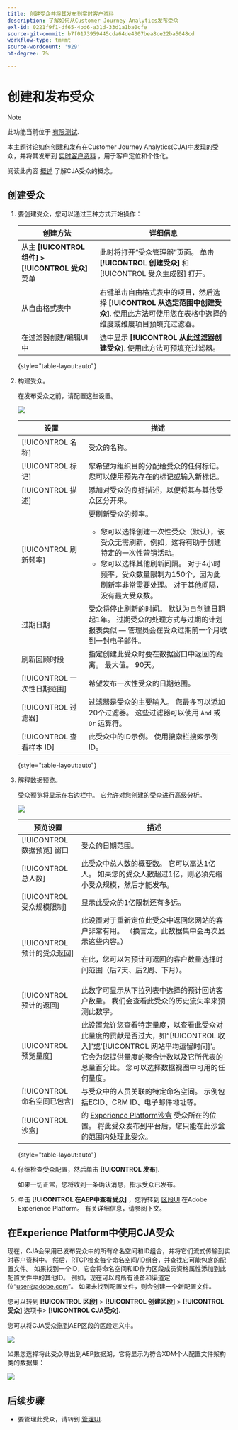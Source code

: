 ```yaml
---
title: 创建受众并将其发布到实时客户资料
description: 了解如何从Customer Journey Analytics发布受众
exl-id: 0221f9f1-df65-4bd6-a31d-33d1a1ba0cfe
source-git-commit: b7f0173959445cda64de4307bea8ce22ba5048cd
workflow-type: tm+mt
source-wordcount: '929'
ht-degree: 7%

---
```


# 创建和发布受众

>[!NOTE]
>
>此功能当前位于 [有限测试](/help/release-notes/releases.md).

本主题讨论如何创建和发布在Customer Journey Analytics(CJA)中发现的受众，并将其发布到 [实时客户资料](https://experienceleague.adobe.com/docs/experience-platform/profile/home.html?lang=cn) ，用于客户定位和个性化。

阅读此内容 [概述](/help/components/audiences/audiences-overview.md) 了解CJA受众的概念。

## 创建受众

1. 要创建受众，您可以通过三种方式开始操作：

   | 创建方法 | 详细信息 |
   | --- | --- |
   | 从主 **[!UICONTROL 组件] > [!UICONTROL 受众]** 菜单 | 此时将打开“受众管理器”页面。 单击 **[!UICONTROL 创建受众]** 和 [!UICONTROL 受众生成器] 打开。 |
   | 从自由格式表中 | 右键单击自由格式表中的项目，然后选择 **[!UICONTROL 从选定范围中创建受众]**. 使用此方法可使用您在表格中选择的维度或维度项目预填充过滤器。 |
   | 在过滤器创建/编辑UI中 | 选中显示 **[!UICONTROL 从此过滤器创建受众]**. 使用此方法可预填充过滤器。 |

   {style=&quot;table-layout:auto&quot;}

1. 构建受众。

   在发布受众之前，请配置这些设置。

   ![](assets/create-audience.png)

   | 设置 | 描述 |
   | --- | --- |
   | [!UICONTROL 名称] | 受众的名称。 |
   | [!UICONTROL 标记] | 您希望为组织目的分配给受众的任何标记。 您可以使用预先存在的标记或输入新标记。 |
   | [!UICONTROL 描述] | 添加对受众的良好描述，以便将其与其他受众区分开来。 |
   | [!UICONTROL 刷新频率] | 要刷新受众的频率。<ul><li>您可以选择创建一次性受众（默认），该受众无需刷新，例如，这将有助于创建特定的一次性营销活动。</li><li>您可以选择其他刷新间隔。 对于4小时频率，受众数量限制为150个，因为此刷新率非常需要处理。 对于其他间隔，没有最大受众数。</li></ul> |
   | 过期日期 | 受众将停止刷新的时间。 默认为自创建日期起1年。 过期受众的处理方式与过期的计划报表类似 — 管理员会在受众过期前一个月收到一封电子邮件。 |
   | 刷新回顾时段 | 指定创建此受众时要在数据窗口中返回的距离。 最大值。 90天。 |
   | [!UICONTROL 一次性日期范围] | 希望发布一次性受众的日期范围。 |
   | [!UICONTROL 过滤器] | 过滤器是受众的主要输入。 您最多可以添加20个过滤器。 这些过滤器可以使用 `And` 或 `Or` 运算符。 |
   | [!UICONTROL 查看样本 ID] | 此受众中的ID示例。 使用搜索栏搜索示例ID。 |

   {style=&quot;table-layout:auto&quot;}

1. 解释数据预览。

   受众预览将显示在右边栏中。 它允许对您创建的受众进行高级分析。

   ![](assets/data-preview.png)

   | 预览设置 | 描述 |
   | --- | --- |
   | [!UICONTROL 数据预览] 窗口 | 受众的日期范围。 |
   | [!UICONTROL 总人数] | 此受众中总人数的概要数。 它可以高达1亿人。 如果您的受众人数超过1亿，则必须先缩小受众规模，然后才能发布。 |
   | [!UICONTROL 受众规模限制] | 显示此受众的1亿限制还有多远。 |
   | [!UICONTROL 预计的受众返回] | 此设置对于重新定位此受众中返回您网站的客户非常有用。 （换言之，此数据集中会再次显示这些内容。） <p>在此，您可以为预计可返回的客户数量选择时间范围（后7天、后2周、下月）。 |
   | [!UICONTROL 预计的返回] | 此数字可显示从下拉列表中选择的预计回访客户数量。 我们会查看此受众的历史流失率来预测此数字。 |
   | [!UICONTROL 预览量度] | 此设置允许您查看特定量度，以查看此受众对此量度的贡献是否过大，如“[!UICONTROL 收入]&#39;或&#39;[!UICONTROL 网站平均逗留时间]&#39;。 它会为您提供量度的聚合计数以及它所代表的总量百分比。 您可以选择数据视图中可用的任何量度。 |
   | [!UICONTROL 命名空间已包含] | 与受众中的人员关联的特定命名空间。 示例包括ECID、CRM ID、电子邮件地址等。 |
   | [!UICONTROL 沙盒] | 的 [Experience Platform沙盒](https://experienceleague.adobe.com/docs/experience-platform/sandbox/home.html?lang=zh-Hans) 受众所在的位置。 将此受众发布到平台后，您只能在此沙盒的范围内处理此受众。 |

   {style=&quot;table-layout:auto&quot;}

1. 仔细检查受众配置，然后单击 **[!UICONTROL 发布]**.

   如果一切正常，您将收到一条确认消息，指示受众已发布。

1. 单击 **[!UICONTROL 在AEP中查看受众]** ，您将转到 [区段UI](https://experienceleague.adobe.com/docs/experience-platform/segmentation/ui/overview.html?lang=en) 在Adobe Experience Platform。 有关详细信息，请参阅下文。

## 在Experience Platform中使用CJA受众

现在，CJA会采用已发布受众中的所有命名空间和ID组合，并将它们流式传输到实时客户资料中。 然后，RTCP检查每个命名空间/ID组合，并查找它可能包含的配置文件。 如果找到一个ID，它会将命名空间和ID作为区段成员资格属性添加到此配置文件中的其他ID。 例如，现在可以跨所有设备和渠道定位“user@adobe.com”。 如果未找到配置文件，则会创建一个新配置文件。

您可以转到 **[!UICONTROL 区段]** > **[!UICONTROL 创建区段]** > **[!UICONTROL 受众]** 选项卡> **[!UICONTROL CJA受众]**.

您可以将CJA受众拖到AEP区段的区段定义中。

![](assets/audiences-aep.png)

如果您选择将此受众导出到AEP数据湖，它将显示为符合XDM个人配置文件架构类的数据集：

![](assets/aep-datalake.png)


## 后续步骤

* 要管理此受众，请转到 [管理UI](/help/components/audiences/manage.md).
